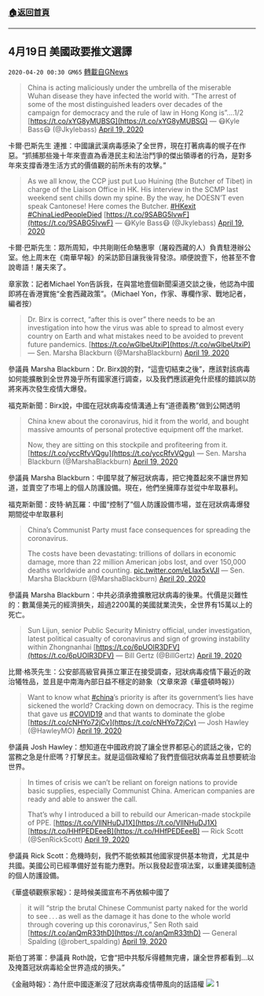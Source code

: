 ###  [:house:返回首頁](https://github.com/ourhimalayas/txt)
---

## 4月19日 美國政要推文選譯
`2020-04-20 00:30 GM65` [轉載自GNews](https://gnews.org/zh-hant/178812/)

> China is acting maliciously under the umbrella of the miserable Wuhan disease they have infected the world with. “The arrest of some of the most distinguished leaders over decades of the campaign for democracy and the rule of law in Hong Kong is”….1/2 [https://t.co/xYG8yMUBSG](https://t.co/xYG8yMUBSG)
> — 😷Kyle Bass😷 (@Jkylebass) [April 19, 2020](https://twitter.com/Jkylebass/status/1251738113640206336?ref_src=twsrc%5Etfw)

卡爾·巴斯先生 連推：中國讓武漢病毒感染了全世界，現在打著病毒的幌子在作惡。“抓捕那些幾十年來壹直為香港民主和法治鬥爭的傑出領導者的行為，是對多年來支撐香港生活方式的價值觀的前所未有的攻擊。”

> As we all know, the CCP just put Luo Huining (the Butcher of Tibet) in charge of the Liaison Office in HK. His interview in the SCMP last weekend sent chills down my spine. By the way, he DOESN’T even speak Cantonese! Here comes the Butcher. [#HKexit](https://twitter.com/hashtag/HKexit?src=hash&amp;ref_src=twsrc%5Etfw) [#ChinaLiedPeopleDied](https://twitter.com/hashtag/ChinaLiedPeopleDied?src=hash&amp;ref_src=twsrc%5Etfw) [https://t.co/9SABG5lvwF](https://t.co/9SABG5lvwF)
> — 😷Kyle Bass😷 (@Jkylebass) [April 19, 2020](https://twitter.com/Jkylebass/status/1251911523313778688?ref_src=twsrc%5Etfw)

卡爾·巴斯先生：眾所周知，中共剛剛任命駱惠寧（屠殺西藏的人）負責駐港辦公室。他上周末在《南華早報》的采訪節目讓我後背發涼。順便說壹下，他甚至不會說粵語！屠夫來了。

章家敦：記者Michael Yon告訴我，在與當地壹個新聞渠道交談之後，他認為中國即將在香港實施“全套西藏政策”。（Michael Yon，作家、專欄作家、戰地記者，編者按）

> Dr. Birx is correct, “after this is over” there needs to be an investigation into how the virus was able to spread to almost every country on Earth and what mistakes need to be avoided to prevent future pandemics. [https://t.co/wGlbeUtxiP](https://t.co/wGlbeUtxiP)
> — Sen. Marsha Blackburn (@MarshaBlackburn) [April 19, 2020](https://twitter.com/MarshaBlackburn/status/1251926338501586944?ref_src=twsrc%5Etfw)

參議員 Marsha Blackburn：Dr. Birx說的對，“這壹切結束之後”，應該對該病毒如何能擴散到全世界幾乎所有國家進行調查，以及我們應該避免什麽樣的錯誤以防將來再次發生疫情大爆發。

福克斯新聞：Birx說，中國在冠狀病毒疫情溝通上有“道德義務”做到公開透明

> China knew about the coronavirus, hid it from the world, and bought massive amounts of personal protective equipment off the market. 
> 
> Now, they are sitting on this stockpile and profiteering from it. [https://t.co/yccRfvVQgu](https://t.co/yccRfvVQgu)
> — Sen. Marsha Blackburn (@MarshaBlackburn) [April 19, 2020](https://twitter.com/MarshaBlackburn/status/1251962328389750784?ref_src=twsrc%5Etfw)

參議員 Marsha Blackburn：中國早就了解冠狀病毒，把它掩蓋起來不讓世界知道，並賣空了市場上的個人防護設備。現在，他們坐擁庫存並從中牟取暴利。

福克斯新聞：皮特·納瓦羅：中國“控制了”個人防護設備市場，並在冠狀病毒爆發期間從中牟取暴利

> China’s Communist Party must face consequences for spreading the coronavirus. 
> 
> The costs have been devastating: trillions of dollars in economic damage, more than 22 million American jobs lost, and over 150,000 deaths worldwide and counting. [pic.twitter.com/eLIax5xVJl](https://t.co/eLIax5xVJl)
> — Sen. Marsha Blackburn (@MarshaBlackburn) [April 20, 2020](https://twitter.com/MarshaBlackburn/status/1252035548660879362?ref_src=twsrc%5Etfw)

參議員 Marsha Blackburn：中共必須承擔擴散冠狀病毒的後果。代價是災難性的：數萬億美元的經濟損失，超過2200萬的美國就業流失，全世界有15萬以上的死亡。

> Sun Lijun, senior Public Security Ministry official, under investigation, latest political casualty of coronavirus and sign of growing instability within Zhongnanhai [https://t.co/6pUOIR3DFV](https://t.co/6pUOIR3DFV)
> — Bill Gertz (@BillGertz) [April 19, 2020](https://twitter.com/BillGertz/status/1251963316081213444?ref_src=twsrc%5Etfw)

比爾·格茨先生：公安部高級官員孫立軍正在接受調查，冠狀病毒疫情下最近的政治犧牲品，並且是中南海內部日益不穩定的跡象（文章來源《華盛頓時報》）

> Want to know what [#china](https://twitter.com/hashtag/china?src=hash&amp;ref_src=twsrc%5Etfw)’s priority is after its government’s lies have sickened the world? Cracking down on democracy. This is the regime that gave us [#COVID19](https://twitter.com/hashtag/COVID19?src=hash&amp;ref_src=twsrc%5Etfw) and that wants to dominate the globe [https://t.co/cNHYo72jCv](https://t.co/cNHYo72jCv)
> — Josh Hawley (@HawleyMO) [April 19, 2020](https://twitter.com/HawleyMO/status/1251927007912513537?ref_src=twsrc%5Etfw)

參議員 Josh Hawley：想知道在中國政府說了讓全世界都惡心的謊話之後，它的當務之急是什麽嗎？打擊民主。就是這個政權給了我們壹個冠狀病毒並且想要統治世界。

> In times of crisis we can’t be reliant on foreign nations to provide basic supplies, especially Communist China. American companies are ready and able to answer the call. 
> 
> That’s why I introduced a bill to rebuild our American-made stockpile of PPE. [https://t.co/VllNHuDJ1X](https://t.co/VllNHuDJ1X) [https://t.co/HHfPEDEeeB](https://t.co/HHfPEDEeeB)
> — Rick Scott (@SenRickScott) [April 19, 2020](https://twitter.com/SenRickScott/status/1251920314004647942?ref_src=twsrc%5Etfw)

參議員 Rick Scott：危機時刻，我們不能依賴其他國家提供基本物資，尤其是中共國。美國公司已經準備好並有能力應對。所以我發起壹項法案，以重建美國制造的個人防護設備。

《華盛頓觀察家報》：是時候美國宣布不再依賴中國了

> it will “strip the brutal Chinese Communist party naked for the world to see . . . as well as the damage it has done to the whole world through covering up this coronavirus,” Sen Roth said [https://t.co/anQmR33thD](https://t.co/anQmR33thD)
> — General Spalding (@robert\_spalding) [April 19, 2020](https://twitter.com/robert_spalding/status/1252012568698331143?ref_src=twsrc%5Etfw)

斯伯丁將軍：參議員 Roth說，它會“把中共駁斥得體無完膚，讓全世界都看到…以及掩蓋冠狀病毒給全世界造成的損失。”

《金融時報》：為什麽中國逐漸沒了冠狀病毒疫情帶風向的話語權
![](https://s3.amazonaws.com/gnews-media-offload/wp-content/uploads/2020/04/20003036/06_78-1.png)
1
